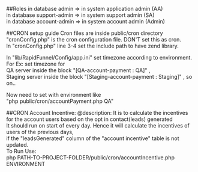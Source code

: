 ##Roles
in database admin => in system application admin (AA)  
in database support-admin => in system support admin (SA)  
in database account-admin => in system account admin (Admin)  

##CRON setup guide
Cron files are inside public/cron directory  
"cronConfig.php" is the cron configuration file. DON'T set this as cron.  
In "cronConfig.php" line 3-4 set the include path to have zend library.  

In "lib/RapidFunnel/Config/app.ini" set timezone according to environment.  
For Ex: set timezone for  
QA server inside the block "[QA-account-payment : QA]" ,  
Staging server inside the block "[Staging-account-payment : Staging]" , so on..  

Now need to set with environment like  
"php public/cron/accountPayment.php QA"  

##CRON Account Incentive:
@description: It is to calculate the incentives for the account users based on the opt in contact(leads) generated  
It should run on start of every day. Hence it will calculate the incentives of users of the previous days,  
if the "leadsGenerated" column of the "account incentive" table is not updated.  
To Run Use:  
php PATH-TO-PROJECT-FOLDER/public/cron/accountIncentive.php ENVIRONMENT
